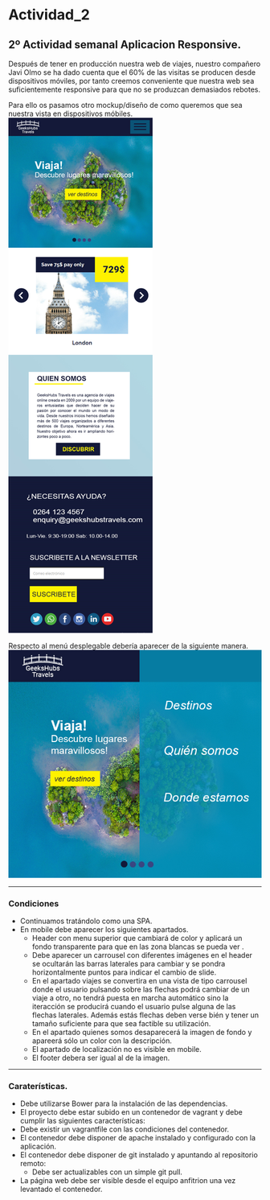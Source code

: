 # Actividad_2
## 2º Actividad semanal Aplicacion Responsive.

Después de tener en producción nuestra web de viajes, nuestro compañero Javi Olmo se ha dado cuenta que el 60% de las visitas se producen desde dispositivos móviles, por tanto creemos conveniente que nuestra web sea suficientemente responsive para que no se produzcan demasiados rebotes.

Para ello os pasamos otro mockup/diseño de como queremos que sea nuestra vista en dispositivos móbiles.
![alt text](https://github.com/GeeksHubsAcademy/Actividad_2/blob/master/Agencia%20de%20viajes%20Bootcamp.jpg)

Respecto al menú desplegable debería aparecer de la siguiente manera.
![alt text](https://github.com/GeeksHubsAcademy/Actividad_2/blob/master/Agencia%20de%20viajes%20Bootcamp%20-%20menu%20desplegable.jpg)

---

### Condiciones

* Continuamos tratándolo como una SPA.
* En mobile debe aparecer los siguientes apartados.
  * Header con menu superior que cambiará de color y aplicará un fondo transparente para que en las zona blancas se pueda ver .
  * Debe aparecer un carrousel con diferentes imágenes en el header se ocultarán las barras laterales para cambiar y se pondra horizontalmente puntos para indicar el cambio de slide.
  * En el apartado viajes se convertira en una vista de tipo carrousel donde el usuario pulsando sobre las flechas podrá cambiar de un viaje a otro, no tendrá puesta en marcha automático sino la iteracción se producirá cuando el usuario pulse alguna de las flechas laterales. Además estás flechas deben verse bién y tener un tamaño suficiente para que sea factible su utilización.
  * En el apartado quienes somos desaparecerá la imagen de fondo y apareerá sólo un color con la descripción.
  * El apartado de localización no es visible en mobile.
  * El footer debera ser igual al de la imagen.

---

### Caraterísticas.
* Debe utilizarse Bower para la instalación de las dependencias.
* El proyecto debe estar subido en un contenedor de vagrant y debe cumplir las siguientes características:
 * Debe existir un vagrantfile con las condiciones del contenedor.
 * El contenedor debe disponer de apache instalado y configurado con la aplicación.
 * El contenedor debe disponer de git instalado y apuntando al repositorio remoto:
   * Debe ser actualizables con un simple git pull.
 * La página web debe ser visible desde el equipo anfitrion una vez levantado el contenedor.

